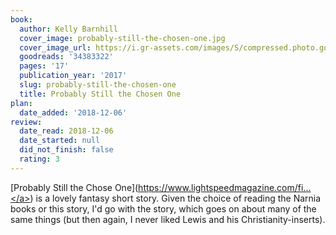 ```yaml
---
book:
  author: Kelly Barnhill
  cover_image: probably-still-the-chosen-one.jpg
  cover_image_url: https://i.gr-assets.com/images/S/compressed.photo.goodreads.com/books/1498630386l/34383322._SX98_.jpg
  goodreads: '34383322'
  pages: '17'
  publication_year: '2017'
  slug: probably-still-the-chosen-one
  title: Probably Still the Chosen One
plan:
  date_added: '2018-12-06'
review:
  date_read: 2018-12-06
  date_started: null
  did_not_finish: false
  rating: 3
---
```


[Probably Still the Chose One](<a target="_blank" href="https://www.lightspeedmagazine.com/fiction/probably-still-chosen-one/" rel="nofollow">https://www.lightspeedmagazine.com/fi...</a>) is a lovely fantasy short story. Given the choice of reading the Narnia books or this story, I'd go with the story, which goes on about many of the same things (but then again, I never liked Lewis and his Christianity-inserts).
